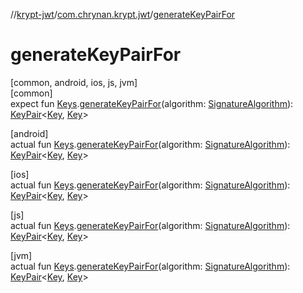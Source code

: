 //[krypt-jwt](../../index.md)/[com.chrynan.krypt.jwt](index.md)/[generateKeyPairFor](generate-key-pair-for.md)

# generateKeyPairFor

[common, android, ios, js, jvm]\
[common]\
expect fun [Keys](-keys/index.md).[generateKeyPairFor](generate-key-pair-for.md)(algorithm: [SignatureAlgorithm](-signature-algorithm/index.md)): [KeyPair](../../../krypt-core/krypt-core/com.chrynan.krypt.core/-key-pair/index.md)&lt;[Key](../../../krypt-core/krypt-core/com.chrynan.krypt.core/-key/index.md), [Key](../../../krypt-core/krypt-core/com.chrynan.krypt.core/-key/index.md)&gt;

[android]\
actual fun [Keys](-keys/index.md#-1829994575%2FExtensions%2F1583996226).[generateKeyPairFor](generate-key-pair-for.md)(algorithm: [SignatureAlgorithm](../../../krypt-jwt/krypt-jwt/com.chrynan.krypt.jwt/-signature-algorithm/index.md)): [KeyPair](../../../krypt-core/krypt-core/com.chrynan.krypt.core/-key-pair/index.md)&lt;[Key](../../../krypt-core/krypt-core/com.chrynan.krypt.core/-key/index.md), [Key](../../../krypt-core/krypt-core/com.chrynan.krypt.core/-key/index.md)&gt;

[ios]\
actual fun [Keys](-keys/index.md#-1829994575%2FExtensions%2F443015680).[generateKeyPairFor](generate-key-pair-for.md)(algorithm: [SignatureAlgorithm](../../../krypt-jwt/krypt-jwt/com.chrynan.krypt.jwt/-signature-algorithm/index.md)): [KeyPair](../../../krypt-core/krypt-core/com.chrynan.krypt.core/-key-pair/index.md)&lt;[Key](../../../krypt-core/krypt-core/com.chrynan.krypt.core/-key/index.md), [Key](../../../krypt-core/krypt-core/com.chrynan.krypt.core/-key/index.md)&gt;

[js]\
actual fun [Keys](-keys/index.md#-1829994575%2FExtensions%2F402545978).[generateKeyPairFor](generate-key-pair-for.md)(algorithm: [SignatureAlgorithm](../../../krypt-jwt/krypt-jwt/com.chrynan.krypt.jwt/-signature-algorithm/index.md)): [KeyPair](../../../krypt-core/krypt-core/com.chrynan.krypt.core/-key-pair/index.md)&lt;[Key](../../../krypt-core/krypt-core/com.chrynan.krypt.core/-key/index.md), [Key](../../../krypt-core/krypt-core/com.chrynan.krypt.core/-key/index.md)&gt;

[jvm]\
actual fun [Keys](-keys/index.md#-1829994575%2FExtensions%2F-548422050).[generateKeyPairFor](generate-key-pair-for.md)(algorithm: [SignatureAlgorithm](../../../krypt-jwt/krypt-jwt/com.chrynan.krypt.jwt/-signature-algorithm/index.md)): [KeyPair](../../../krypt-core/krypt-core/com.chrynan.krypt.core/-key-pair/index.md)&lt;[Key](../../../krypt-core/krypt-core/com.chrynan.krypt.core/-key/index.md), [Key](../../../krypt-core/krypt-core/com.chrynan.krypt.core/-key/index.md)&gt;
